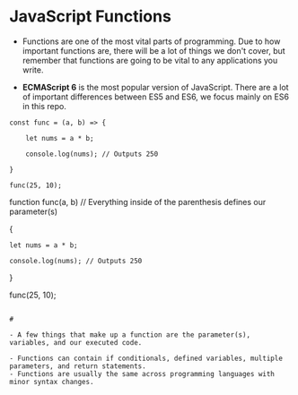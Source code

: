 # JavaScript Functions

- Functions are one of the most vital parts of programming. Due to how important functions are, there will be a lot of things we don't cover, but remember that functions are going to be vital to any applications you write.

- **ECMAScript 6** is the most popular version of JavaScript. There are a lot of important differences between ES5 and ES6, we focus mainly on ES6 in this repo.

```
const func = (a, b) => {

    let nums = a * b;

    console.log(nums); // Outputs 250

}

func(25, 10);
```
function func(a, b) // Everything inside of the parenthesis defines our parameter(s)

{

    let nums = a * b;

    console.log(nums); // Outputs 250

}

func(25, 10);
```

#

- A few things that make up a function are the parameter(s), variables, and our executed code. 

- Functions can contain if conditionals, defined variables, multiple parameters, and return statements. 
- Functions are usually the same across programming languages with minor syntax changes.
